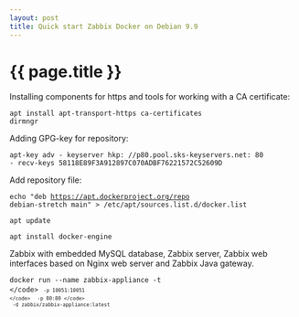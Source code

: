 ```yaml
---
layout: post
title: Quick start Zabbix Docker on Debian 9.9
---
```


{{ page.title }}
================

<link href="css/blackboard.css" rel="stylesheet">

Installing components for https and tools for working with a CA certificate:

<code>apt install apt-transport-https ca-certificates dirmngr</code>

Adding GPG-key for repository:

<code>apt-key adv - keyserver hkp: //p80.pool.sks-keyservers.net: 80 - recv-keys 58118E89F3A912897C070ADBF76221572C52609D</code>

Add repository file:

<code>echo "deb https://apt.dockerproject.org/repo debian-stretch main" > /etc/apt/sources.list.d/docker.list</code>

<code>apt update</code>

<code>apt install docker-engine</code>


Zabbix with embedded MySQL database, Zabbix server, Zabbix web interfaces based on Nginx web server and Zabbix Java gateway.

<code>docker run --name zabbix-appliance -t \</code></code></code>
    <code><code><code>  -p 10051:10051 \</code></code></code>
    <code><code>  -p 80:80 \</code></code>
    <code>  -d zabbix/zabbix-appliance:latest</code>
